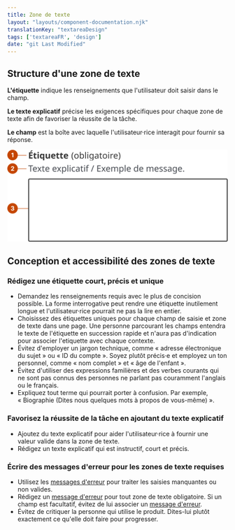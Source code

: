```yaml
---
title: Zone de texte
layout: "layouts/component-documentation.njk"
translationKey: "textareaDesign"
tags: ['textareaFR', 'design']
date: "git Last Modified"
---
```


## Structure d'une zone de texte

**L'étiquette** indique les renseignements que l'utilisateur doit saisir dans le champ.

**Le texte explicatif** précise les exigences spécifiques pour chaque zone de texte afin de favoriser la réussite de la tâche.

**Le champ** est la boîte avec laquelle l'utilisateur·rice interagit pour fournir sa réponse.

<img class="b-sm b-gray p-400" src="/images/fr/components/anatomy/gcds-textarea-anatomy.svg" alt="L'anatomie de la zone de texte identifiant l'étiquette, le message d'aide et le champ qui forme le composant" />

## Conception et accessibilité des zones de texte

### Rédigez une étiquette court, précis et unique

- Demandez les renseignements requis avec le plus de concision possible. La forme interrogative peut rendre une étiquette inutilement longue et l'utilisateur·rice pourrait ne pas la lire en entier.
- Choisissez des étiquettes uniques pour chaque champ de saisie et zone de texte dans une page. Une personne parcourant les champs entendra le texte de l'étiquette en succession rapide et n'aura pas d'indication pour associer l'etiquette avec chaque contexte.
- Évitez d'employer un jargon technique, comme « adresse électronique du sujet » ou « ID du compte ». Soyez plutôt précis·e et employez un ton personnel, comme « nom complet » et « âge de l'enfant ».
- Évitez d'utiliser des expressions familières et des verbes courants qui ne sont pas connus des personnes ne parlant pas couramment l'anglais ou le français.
- Expliquez tout terme qui pourrait porter à confusion. Par exemple, « Biographie (Dites nous quelques mots à propos de vous-même) ».

### Favorisez la réussite de la tâche en ajoutant du texte explicatif

- Ajoutez du texte explicatif pour aider l'utilisateur·rice à fournir une valeur valide dans la zone de texte.
- Rédigez un texte explicatif qui est instructif, court et précis.

### Écrire des messages d'erreur pour les zones de texte requises

- Utilisez les [messages d'erreur](/fr/composants/message-derreur/) pour traiter les saisies manquantes ou non valides.
- Rédigez un [message d'erreur](/fr/composants/message-derreur/) pour tout zone de texte obligatoire. Si un champ est facultatif, évitez de lui associer un [message d'erreur](/fr/composants/message-derreur/).
- Évitez de critiquer la personne qui utilise le produit. Dites-lui plutôt exactement ce qu'elle doit faire pour progresser.
